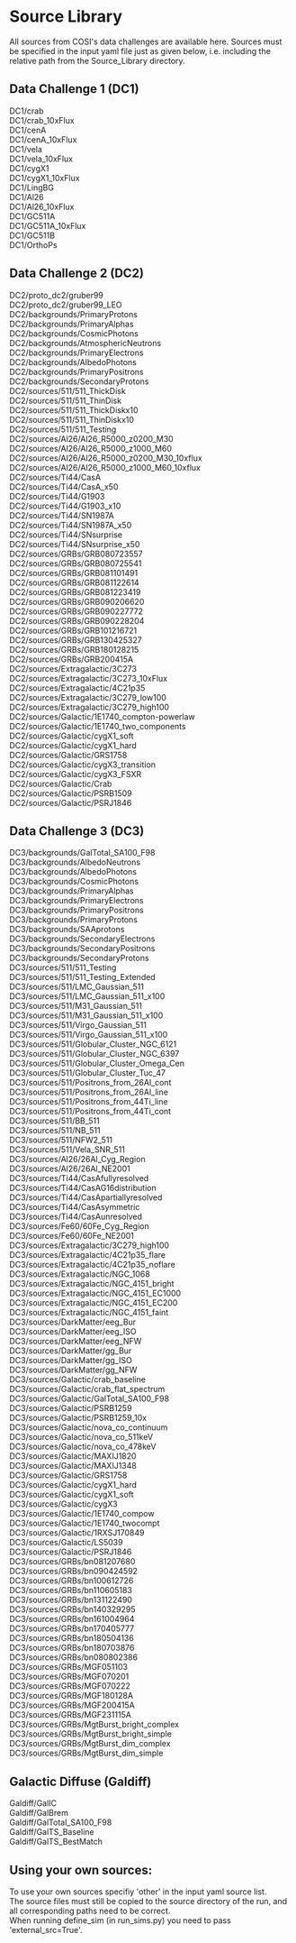 # Source Library <br />
All sources from COSI's data challenges are available here. Sources must be specified in the input yaml file just as given below, i.e. including the relative path from the Source_Library directory. 

## Data Challenge 1 (DC1) <br /> 
DC1/crab <br />
DC1/crab_10xFlux <br />
DC1/cenA <br />
DC1/cenA_10xFlux <br />
DC1/vela <br />
DC1/vela_10xFlux <br />
DC1/cygX1 <br />
DC1/cygX1_10xFlux <br />
DC1/LingBG <br />
DC1/Al26 <br />
DC1/Al26_10xFlux <br /> 
DC1/GC511A <br />
DC1/GC511A_10xFlux <br />
DC1/GC511B <br />
DC1/OrthoPs <br />

## Data Challenge 2 (DC2) <br />
DC2/proto_dc2/gruber99 <br />
DC2/proto_dc2/gruber99_LEO <br />
DC2/backgrounds/PrimaryProtons <br />
DC2/backgrounds/PrimaryAlphas <br />
DC2/backgrounds/CosmicPhotons <br />
DC2/backgrounds/AtmosphericNeutrons <br />
DC2/backgrounds/PrimaryElectrons <br />
DC2/backgrounds/AlbedoPhotons <br />
DC2/backgrounds/PrimaryPositrons <br />
DC2/backgrounds/SecondaryProtons <br />
DC2/sources/511/511_ThickDisk <br />
DC2/sources/511/511_ThinDisk <br />
DC2/sources/511/511_ThickDiskx10 <br />
DC2/sources/511/511_ThinDiskx10 <br />
DC2/sources/511/511_Testing <br />
DC2/sources/Al26/Al26_R5000_z0200_M30 <br />
DC2/sources/Al26/Al26_R5000_z1000_M60 <br />
DC2/sources/Al26/Al26_R5000_z0200_M30_10xflux <br />
DC2/sources/Al26/Al26_R5000_z1000_M60_10xflux <br />
DC2/sources/Ti44/CasA <br />
DC2/sources/Ti44/CasA_x50 <br />
DC2/sources/Ti44/G1903 <br />
DC2/sources/Ti44/G1903_x10 <br />
DC2/sources/Ti44/SN1987A <br /> 
DC2/sources/Ti44/SN1987A_x50 <br />
DC2/sources/Ti44/SNsurprise <br />
DC2/sources/Ti44/SNsurprise_x50 <br />
DC2/sources/GRBs/GRB080723557 <br />
DC2/sources/GRBs/GRB080725541 <br />
DC2/sources/GRBs/GRB081101491 <br />
DC2/sources/GRBs/GRB081122614 <br />
DC2/sources/GRBs/GRB081223419 <br />
DC2/sources/GRBs/GRB090206620 <br />
DC2/sources/GRBs/GRB090227772 <br />
DC2/sources/GRBs/GRB090228204 <br />
DC2/sources/GRBs/GRB101216721 <br />
DC2/sources/GRBs/GRB130425327 <br />
DC2/sources/GRBs/GRB180128215 <br />
DC2/sources/GRBs/GRB200415A  <br />
DC2/sources/Extragalactic/3C273 <br /> 
DC2/sources/Extragalactic/3C273_10xFlux <br />
DC2/sources/Extragalactic/4C21p35 <br />
DC2/sources/Extragalactic/3C279_low100 <br />
DC2/sources/Extragalactic/3C279_high100 <br />
DC2/sources/Galactic/1E1740_compton-powerlaw <br />
DC2/sources/Galactic/1E1740_two_components <br />
DC2/sources/Galactic/cygX1_soft <br />
DC2/sources/Galactic/cygX1_hard <br />
DC2/sources/Galactic/GRS1758 <br />
DC2/sources/Galactic/cygX3_transition <br />
DC2/sources/Galactic/cygX3_FSXR <br />
DC2/sources/Galactic/Crab <br />
DC2/sources/Galactic/PSRB1509 <br />
DC2/sources/Galactic/PSRJ1846 <br />
 
## Data Challenge 3 (DC3) <br />
DC3/backgrounds/GalTotal_SA100_F98 <br />
DC3/backgrounds/AlbedoNeutrons <br />
DC3/backgrounds/AlbedoPhotons <br />
DC3/backgrounds/CosmicPhotons <br />
DC3/backgrounds/PrimaryAlphas <br />
DC3/backgrounds/PrimaryElectrons <br />
DC3/backgrounds/PrimaryPositrons <br />
DC3/backgrounds/PrimaryProtons <br />
DC3/backgrounds/SAAprotons <br />
DC3/backgrounds/SecondaryElectrons <br />
DC3/backgrounds/SecondaryPositrons <br />
DC3/backgrounds/SecondaryProtons <br />
DC3/sources/511/511_Testing <br />
DC3/sources/511/511_Testing_Extended <br />
DC3/sources/511/LMC_Gaussian_511 <br/>
DC3/sources/511/LMC_Gaussian_511_x100 <br />
DC3/sources/511/M31_Gaussian_511 <br />
DC3/sources/511/M31_Gaussian_511_x100 <br />
DC3/sources/511/Virgo_Gaussian_511 <br />
DC3/sources/511/Virgo_Gaussian_511_x100 <br />
DC3/sources/511/Globular_Cluster_NGC_6121 <br />
DC3/sources/511/Globular_Cluster_NGC_6397 <br />
DC3/sources/511/Globular_Cluster_Omega_Cen <br />
DC3/sources/511/Globular_Cluster_Tuc_47 <br />
DC3/sources/511/Positrons_from_26Al_cont <br />
DC3/sources/511/Positrons_from_26Al_line <br />
DC3/sources/511/Positrons_from_44Ti_line <br />
DC3/sources/511/Positrons_from_44Ti_cont <br />
DC3/sources/511/BB_511 <br />
DC3/sources/511/NB_511 <br />
DC3/sources/511/NFW2_511 <br />
DC3/sources/511/Vela_SNR_511 <br />
DC3/sources/Al26/26Al_Cyg_Region <br />
DC3/sources/Al26/26Al_NE2001 <br />
DC3/sources/Ti44/CasAfullyresolved <br />
DC3/sources/Ti44/CasAG16distribution <br />
DC3/sources/Ti44/CasApartiallyresolved <br />
DC3/sources/Ti44/CasAsymmetric <br />
DC3/sources/Ti44/CasAunresolved <br />
DC3/sources/Fe60/60Fe_Cyg_Region <br />
DC3/sources/Fe60/60Fe_NE2001 <br />
DC3/sources/Extragalactic/3C279_high100 <br />
DC3/sources/Extragalactic/4C21p35_flare <br />
DC3/sources/Extragalactic/4C21p35_noflare <br />
DC3/sources/Extragalactic/NGC_1068 <br />
DC3/sources/Extragalactic/NGC_4151_bright <br />
DC3/sources/Extragalactic/NGC_4151_EC1000 <br />
DC3/sources/Extragalactic/NGC_4151_EC200 <br />
DC3/sources/Extragalactic/NGC_4151_faint <br />
DC3/sources/DarkMatter/eeg_Bur <br />
DC3/sources/DarkMatter/eeg_ISO <br />
DC3/sources/DarkMatter/eeg_NFW <br />
DC3/sources/DarkMatter/gg_Bur <br />
DC3/sources/DarkMatter/gg_ISO <br />
DC3/sources/DarkMatter/gg_NFW <br />
DC3/sources/Galactic/crab_baseline <br />
DC3/sources/Galactic/crab_flat_spectrum <br />
DC3/sources/Galactic/GalTotal_SA100_F98 <br />
DC3/sources/Galactic/PSRB1259 <br />
DC3/sources/Galactic/PSRB1259_10x <br />
DC3/sources/Galactic/nova_co_continuum <br />
DC3/sources/Galactic/nova_co_511keV <br />
DC3/sources/Galactic/nova_co_478keV <br />
DC3/sources/Galactic/MAXIJ1820 <br />
DC3/sources/Galactic/MAXIJ1348 <br />
DC3/sources/Galactic/GRS1758 <br />
DC3/sources/Galactic/cygX1_hard <br />
DC3/sources/Galactic/cygX1_soft <br />
DC3/sources/Galactic/cygX3 <br />
DC3/sources/Galactic/1E1740_compow <br />
DC3/sources/Galactic/1E1740_twocompt <br />
DC3/sources/Galactic/1RXSJ170849 <br />
DC3/sources/Galactic/LS5039 <br />
DC3/sources/Galactic/PSRJ1846 <br />
DC3/sources/GRBs/bn081207680 <br />
DC3/sources/GRBs/bn090424592 <br />
DC3/sources/GRBs/bn100612726 <br />
DC3/sources/GRBs/bn110605183 <br />
DC3/sources/GRBs/bn131122490 <br />
DC3/sources/GRBs/bn140329295 <br />
DC3/sources/GRBs/bn161004964 <br />
DC3/sources/GRBs/bn170405777 <br />
DC3/sources/GRBs/bn180504136 <br />
DC3/sources/GRBs/bn180703876 <br />
DC3/sources/GRBs/bn080802386 <br />
DC3/sources/GRBs/MGF051103 <br />
DC3/sources/GRBs/MGF070201 <br />
DC3/sources/GRBs/MGF070222 <br />
DC3/sources/GRBs/MGF180128A <br />
DC3/sources/GRBs/MGF200415A <br />
DC3/sources/GRBs/MGF231115A <br />
DC3/sources/GRBs/MgtBurst_bright_complex <br />
DC3/sources/GRBs/MgtBurst_bright_simple <br />
DC3/sources/GRBs/MgtBurst_dim_complex <br />
DC3/sources/GRBs/MgtBurst_dim_simple <br />

## Galactic Diffuse (Galdiff) <br />
Galdiff/GalIC <br />
Galdiff/GalBrem <br />
Galdiff/GalTotal_SA100_F98 <br />
Galdiff/GalTS_Baseline <br />
Galdiff/GalTS_BestMatch <br />

## Using your own sources:
To use your own sources specifiy 'other' in the input yaml source list.  <br />
The source files must still be copied to the source directory of the run, and all corresponding paths need to be correct. <br />
When running define_sim (in run_sims.py) you need to pass 'external_src=True'.
